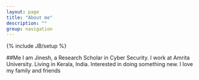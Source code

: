 ```yaml
---
layout: page
title: "About me"
description: ""
group: navigation
---
```

{% include JB/setup %}

##Me
I am Jinesh, a Research Scholar in Cyber Security. I work at Amrita University. Living in Kerala, India. Interested in doing something new. I love my family and friends
	

